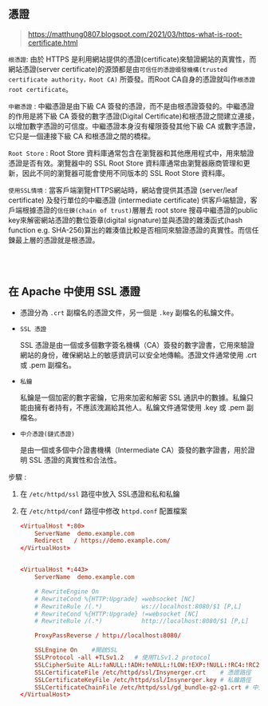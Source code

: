 ## 憑證

> https://matthung0807.blogspot.com/2021/03/https-what-is-root-certificate.html

`根憑證`: 由於 HTTPS 是利用網站提供的憑證(certificate)來驗證網站的真實性，而網站憑證(server certificate)的源頭都是由`可信任的憑證頒發機構(trusted certificate authority，Root CA)` 所簽發。而Root CA自身的憑證就叫作`根憑證root certificate`。

`中繼憑證` : 中繼憑證是由下級 CA 簽發的憑證，而不是由根憑證簽發的。中繼憑證的作用是將下級 CA 簽發的數字憑證(Digital Certificate)和根憑證之間建立連接，以增加數字憑證的可信度。中繼憑證本身沒有權限簽發其他下級 CA 或數字憑證，它只是一個連接下級 CA 和根憑證之間的橋樑。

`Root Store` : Root Store 資料庫通常包含在瀏覽器和其他應用程式中，用來驗證憑證是否有效。瀏覽器中的 SSL Root Store 資料庫通常由瀏覽器廠商管理和更新，因此不同的瀏覽器可能會使用不同版本的 SSL Root Store 資料庫。

`使用SSL情境` : 
當客戶端瀏覽HTTPS網站時，網站會提供其憑證 (server/leaf certificate) 及發行單位的中繼憑證 (intermediate certificate) 供客戶端驗證，客戶端根據憑證的`信任鍊(chain of trust)`層層去 root store 搜尋中繼憑證的public key來解密網站憑證的數位簽章(digital signature)並與憑證的雜湊函式(hash function e.g. SHA-256)算出的雜湊值比較是否相同來驗證憑證的真實性。而信任鍊最上層的憑證就是根憑證。


<br/>

<br/>

## 在 Apache 中使用 SSL 憑證
* 憑證分為 `.crt` 副檔名的憑證文件，另一個是 `.key` 副檔名的私鑰文件。

* `SSL 憑證`

    SSL 憑證是由一個或多個數字簽名機構（CA）簽發的數字證書，它用來驗證網站的身份，確保網站上的敏感資訊可以安全地傳輸。憑證文件通常使用 .crt 或 .pem 副檔名。

* `私鑰`

    私鑰是一個加密的數字密鑰，它用來加密和解密 SSL 通訊中的數據。私鑰只能由擁有者持有，不應該洩漏給其他人。私鑰文件通常使用 .key 或 .pem 副檔名。

* `中介憑證(鏈式憑證)`

    是由一個或多個中介證書機構（Intermediate CA）簽發的數字證書，用於證明 SSL 憑證的真實性和合法性。


步驟 : 

1. 在 `/etc/httpd/ssl` 路徑中放入 SSL憑證和私和私鑰 
2. 在 `/etc/httpd/conf` 路徑中修改 `httpd.conf` 配置檔案

    ```conf
    <VirtualHost *:80>
        ServerName  demo.example.com
        Redirect   / https://demo.example.com/
    </VirtualHost>


    <VirtualHost *:443>
        ServerName  demo.example.com

        # RewriteEngine On
        # RewriteCond %{HTTP:Upgrade} =websocket [NC]
        # RewriteRule /(.*)           ws://localhost:8080/$1 [P,L]
        # RewriteCond %{HTTP:Upgrade} !=websocket [NC]
        # RewriteRule /(.*)           http://localhost:8080/$1 [P,L]

        ProxyPassReverse / http://localhost:8080/

        SSLEngine On    #開啟SSL
        SSLProtocol -all +TLSv1.2   # 使用TLSv1.2 protocol
        SSLCipherSuite ALL:!aNULL:!ADH:!eNULL:!LOW:!EXP:!NULL:!RC4:!RC2:!DES:!3DES:!SHA:!SHA256:!SHA384:!MD5+HIGH:+MEDIUM   # 加密演算法
        SSLCertificateFile /etc/httpd/ssl/Insynerger.crt    # 憑證路徑
        SSLCertificateKeyFile /etc/httpd/ssl/Insynerger.key # 私鑰路徑
        SSLCertificateChainFile /etc/httpd/ssl/gd_bundle-g2-g1.crt # 中介憑證路徑
    </VirtualHost>
    ```